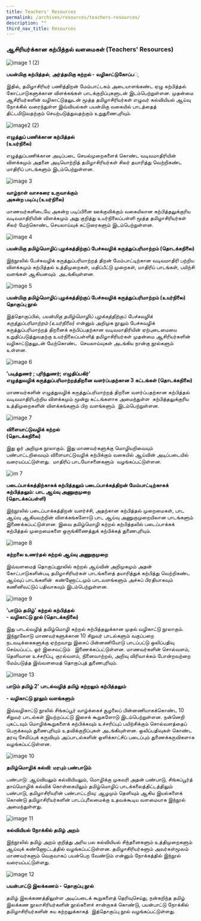 ```yaml
---
title: Teachers' Resources
permalink: /archives/resources/teachers-resources/
description: ""
third_nav_title: Resources
---
```

### ஆசிரியர்க்கான கற்பித்தல் வளமைகள் (Teachers' Resources)

![image 1 (2)](/images/002osidsandsd.png)

**பயன்மிகு கற்பித்தல்**, **அர்த்தமிகு கற்றல் - வழிகாட்டுகோப்ப**ு  
  

இதில், தமிழாசிரியர் பணித்திறன் மேம்பாட்டகம் அடையாளங்கண்ட ஏழு கற்பித்தல் கோட்பாடுகளுக்கான விளக்கங்கள் பாடக்குறிப்புகளுடன் இடம்பெற்றுள்ளன. முதன்மை ஆசிரியர்களின் வழிகாட்டுதலுடன் மூத்த தமிழாசிரியர்கள் எழுவர் கல்வியியல் ஆய்வு நோக்கில் வரைந்துள்ள இவ்வியல்கள் பயன்மிகு வகையில் பாடத்தைத் திட்டமிடுவதற்கும் செயற்படுத்துவதற்கும் உறுதுணைபுரியும்.

![image2 (2)](/images/002ndnskndksn.png)

**எழுத்துப் பணிக்கான கற்பித்தல்  
(உயர்நிலை)**

எழுத்துப்பணிக்கான அடிப்படை செயல்முறைகளைக் கொண்ட வடிவமாதிரியின் விளக்கமும் அதனை அடியொற்றித் தமிழாசிரியர்கள் சிலர் தயாரித்து வெற்றிகண்ட மாதிரிப் பாடங்களும் இடம்பெற்றுள்ளன.

![image 3](/images/002image3.png)

**வாழ்நாள் வாசகரை உருவாக்கும்  
அகன்ற படிப்பு (உயர்நிலை)**

மாணவர்களிடையே அகன்ற படிப்பினை ஊக்குவிக்கும் வகையிலான கற்பித்தலுக்குரிய வடிவமாதிரியின் விளக்கமும் அது குறித்து உயர்நிலைப்பள்ளி மூத்த தமிழாசிரியர்கள் சிலர் மேற்கொண்ட செயலாய்வுக் கட்டுரைகளும் இடம்பெற்றுள்ளன.

![image 4](/images/002image4.png)

**பயன்மிகு தமிழ்மொழிப் புழக்கத்திற்குப் பேச்சுவழிக் கருத்துப்பரிமாற்றம் (தொடக்கநிலை)**

இந்நூலில் பேச்சுவழிக் கருத்துப்பரிமாற்றத் திறன் மேம்பாட்டிற்கான வடிவமாதிரி பற்றிய விளக்கமும் கற்பித்தல் உத்திமுறைகள், மதிப்பீட்டு முறைகள், மாதிரிப் பாடங்கள், பயிற்சி வளங்கள் ஆகியனவும்  அடங்கியுள்ளன.

![image 5](/images/002image5.png)

**பயன்மிகு தமிழ்மொழிப் புழக்கத்திற்குப் பேச்சுவழிக் கருத்துப்பரிமாற்றம் (உயர்நிலை)  
தொகுப்பு நூல்**

இத்தொகுப்பில், _பயன்மிகு தமிழ்மொழிப் புழக்கத்திற்குப் பேச்சுவழிக் கருத்துப்பரிமாற்றம் (உயர்நிலை)_ என்னும் அறிமுக நூலும் பேச்சுவழிக் கருத்துப்பரிமாற்றத் திறனைக் கற்பிப்பதற்கான வடிவமாதிரியின் ஏற்புடைமையை உறுதிப்படுத்துவதற்கு உயர்நிலைப்பள்ளித் தமிழாசிரியர்கள் முதன்மை ஆசிரியர்களின் வழிகாட்டுதலுடன் மேற்கொண்ட  செயலாய்வுகள் அடங்கிய நான்கு நூல்களும் உள்ளன.

![image 6](/images/002image6.png)

**‘படித்துணர் ; புரிந்துணர்; எழுதிப்பகிர்’  
எழுத்துவழிக் கருத்துப்பரிமாற்றத்திறனை வளர்ப்பதற்கான 3 கட்டங்கள் (தொடக்கநிலை)**

மாணவர்களின் எழுத்துவழிக் கருத்துப்பரிமாற்றத் திறனை வளர்ப்பதற்கான கற்பித்தல் வடிவமாதிரிபற்றிய விளக்கமும் மூன்று கட்டங்களாக அமைந்துள்ள  கற்பித்தலுக்குரிய உத்திமுறைகளின் விளக்கங்களும் பிற வளங்களும்  இடம்பெற்றுள்ளன.

![image 7](/images/002image7.png)

**விளையாட்டுவழிக் கற்றல்  
(தொடக்கநிலை)**

இது ஓர் அறிமுக நூலாகும். இது மாணவர்களுக்கு மொழியறிவையும் பண்பாட்டறிவையும் விளையாட்டுவழிக் கற்பிக்கும் வகையில் ஆய்வின் அடிப்படையில் வரையப்பட்டுள்ளது.  மாதிரிப் பாடயோசனைகளும்  வழங்கப்பட்டுள்ளன.

![im 7](/images/002image8.png)

**படைப்பாக்கத்திற்காகக் கற்பித்தலும் படைப்பாக்கத்திறன் மேம்பாட்டிற்காகக் கற்பித்தலும்: பாட ஆய்வு அணுகுமுறை  
(தொடக்கப்பள்ளி)**

இந்நூலில் படைப்பாக்கத்திறன் வளர்ச்சி, அதற்கான கற்பித்தல் முறைமைகள், பாட ஆய்வு ஆகியவற்றின் விளக்கங்களோடு பாட ஆய்வு அணுகுமுறையிலான பாடங்களும் இணைக்கப்பட்டுள்ளன. இவை தமிழ்மொழி கற்றல் கற்பித்தலில் படைப்பாக்கக் கற்பித்தல் முறைமைகளை ஒருங்கிணைத்துக் கற்பிக்கத் துணைபுரியும்.

![image 8](/images/002image08.png)

**கற்றலை உணர்தல்   கற்றல் ஆய்வு அணுகுமுறை**

இவ்வளமைத் தொகுப்புநூலில் கற்றல் ஆய்வின் அறிமுகமும் அதன்  கோட்பாடுகளின்படி தமிழாசிரியர்கள் பாடங்களைத் தயாரித்துக் கற்பித்து வெற்றிகண்ட ஆய்வுப் பாடங்களின்  கண்ணோட்டமும் பாடவளங்களும் அச்சுப் பிரதியாகவும் கணினிவட்டுப் பதிவாகவும் இடம்பெற்றுள்ளன.

![image 9](/images/002image9.png)

**‘பாடும் தமிழ்’ கற்றல் கற்பித்தல்  
\- வழிகாட்டு நூல் (தொடக்கநிலை)**

இது பாடல்வழித் தமிழ்மொழி கற்றல் கற்பித்தலுக்கான முதல் வழிகாட்டு நூலாகும். இந்நூலோடு மாணவர்களுக்கான 10 சிறுவர் பாடல்களும் வகுப்பறை நடவடிக்கைகளுக்கு ஏற்றவாறு இசைப் பின்னணியோடு பாடப்பட்டு ஒலிப்பதிவு செய்யப்பட்ட ஓர் இசைவட்டும்   இணைக்கப்பட்டுள்ளன. மாணவர்களின் சொல்வளம், தெளிவான உச்சரிப்பு, குரல்வளம், நினைவாற்றல், அறிவு விரிவாக்கம் போன்றவற்றை மேம்படுத்த இவ்வளமைத் தொகுப்புத் துணைபுரியும்.

![image 13](/images/002image10.png)

**பாடும் தமிழ் 2’ பாடல்வழித் தமிழ் கற்றலும் கற்பித்தலும்**

**\- வழிகாட்டு நூலும் வளங்களும்**

இவ்வழிகாட்டு நூலில் சிங்கப்பூர் வாழ்க்கைச் சூழலைப் பின்னணியாகக்கொண்ட 10 சிறுவர் பாடல்கள் இயற்றப்பட்டு இசைக் கூறுகளோடு இடம்பெற்றுள்ளன. நன்னெறி புகட்டவும் மொழிக்கூறுகளைக் கற்பிக்கவும் உச்சரிப்புப் பயிற்சிக்கும் சொல்வளத்தைப் பெருக்கவும் துணைபுரியும் உதவிக்குறிப்புகள் அடங்கியுள்ளன. ஒலிப்பதிவுகள் கொண்ட தரவு சேமிப்புக் கருவியும் அப்பாடல்களின் ஒளிக்காட்சிப் படைப்பும் துணைக்கருவிகளாக வழங்கப்பட்டுள்ளன.

![image 10](/images/002image11.png)

**தமிழ்மொழிக் கல்வி: மரபும் பண்பாடும்**

பண்பாடு: ஆய்வியலும் கல்வியியலும், மொழிக்கு முகவரி அதன் பண்பாடு, சிங்கப்பூர்த் தாய்மொழிக் கல்விக் கொள்கையிலும் தமிழ்மொழிப் பாடக்கலைத்திட்டத்திலும் பண்பாடு, தமிழாசிரியரின் பண்பாட்டறிவு: ஆழமும் தெளிவும் ஆகிய இயல்களைக் கொண்டு தமிழாசிரியர்களின் பாடப்புலைமைக்கு உதவக்கூடிய வளமையாக இந்நூல் அமைந்துள்ளது.

![image 11](/images/002image12.png)

**கல்வியியல் நோக்கில் தமிழ் அறம்**

இந்நூலில் தமிழ் அறம் குறித்து அரிய பல கல்வியியல் சிந்தனைகளும் உத்திமுறைகளும் ஆய்வுக் கண்ணோட்டத்தில் வழங்கப்பட்டுள்ளன. தமிழாசிரியர்களும் அவர்கள்மூலம் மாணவர்களும் வெகுவாகப் பயன்பெற வேண்டும் என்னும் நோக்கத்தில் இந்நூல் வரையப்பட்டுள்ளது.

![image 12](/images/002image13.png)

**பயன்பாட்டு இலக்கணம் - தொகுப்பு நூல்**

தமிழ் இலக்கணத்திலுள்ள அடிப்படைக் கூறுகளைத் தெரிவுசெய்து, நன்கறிந்த தமிழ் இலக்கண நூலாசிரியர்களின் நூல்களைச் சான்றாகக் கொண்டு, பயன்பாட்டு நோக்கில் தமிழாசிரியர்களின் சுய கற்றலுக்காகத்  இத்தொகுப்பு நூல் வழங்கப்பட்டுள்ளது.